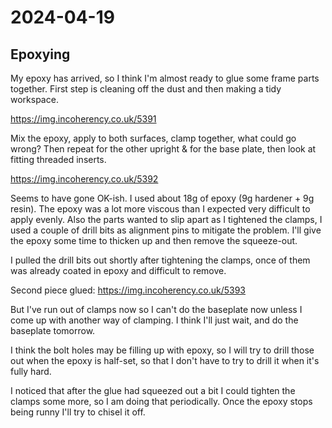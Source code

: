 # 2024-04-19

## Epoxying

My epoxy has arrived, so I think I'm almost ready to glue some frame parts together.
First step is cleaning off the dust and then making a tidy workspace.

https://img.incoherency.co.uk/5391

Mix the epoxy, apply to both surfaces, clamp together, what could go wrong? Then repeat for
the other upright & for the base plate, then look at fitting threaded inserts.

https://img.incoherency.co.uk/5392

Seems to have gone OK-ish. I used about 18g of epoxy (9g hardener + 9g resin). The epoxy
was a lot more viscous than I expected very difficult to apply evenly. Also the parts
wanted to slip apart as I tightened the clamps, I used a couple of drill bits as alignment
pins to mitigate the problem. I'll give the epoxy some time to thicken up and then remove
the squeeze-out.

I pulled the drill bits out shortly after tightening the clamps, once of them was already
coated in epoxy and difficult to remove.

Second piece glued: https://img.incoherency.co.uk/5393

But I've run out of clamps now so I can't do the baseplate now unless I come up with another
way of clamping. I think I'll just wait, and do the baseplate tomorrow.

I think the bolt holes may be filling up with epoxy, so I will try to drill those out when
the epoxy is half-set, so that I don't have to try to drill it when it's fully hard.

I noticed that after the glue had squeezed out a bit I could tighten the clamps some more,
so I am doing that periodically. Once the epoxy stops being runny I'll try to chisel it off.
